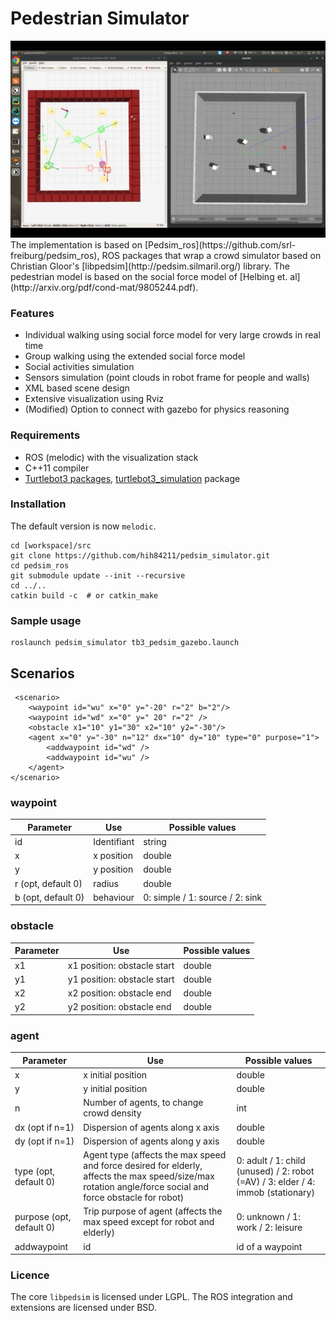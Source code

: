 # Pedestrian Simulator
<img src=https://github.com/hih84211/pedsim_simulator/blob/master/pedsim_simulator/images/pedsim_gazebo.png width=600/> 
The implementation is based on [Pedsim_ros](https://github.com/srl-freiburg/pedsim_ros), ROS packages that wrap a crowd simulator based on Christian Gloor's [libpedsim](http://pedsim.silmaril.org/) library.
The pedestrian model is based on the social force model of [Helbing et. al](http://arxiv.org/pdf/cond-mat/9805244.pdf).

### Features
- Individual walking using social force model for very large crowds in real time
- Group walking using the extended social force model
- Social activities simulation
- Sensors simulation (point clouds in robot frame for people and walls)
- XML based scene design
- Extensive visualization using Rviz
- (Modified) Option to connect with gazebo for physics reasoning 

### Requirements
- ROS (melodic) with the visualization stack 
- C++11 compiler
- [Turtlebot3 packages](https://emanual.robotis.com/docs/en/platform/turtlebot3/quick-start/), [turtlebot3_simulation](https://emanual.robotis.com/docs/en/platform/turtlebot3/simulation/#gazebo-simulation) package

### Installation

The default version is now `melodic`. 

```
cd [workspace]/src
git clone https://github.com/hih84211/pedsim_simulator.git  
cd pedsim_ros
git submodule update --init --recursive
cd ../..
catkin build -c  # or catkin_make
```

### Sample usage
```
roslaunch pedsim_simulator tb3_pedsim_gazebo.launch
```
## Scenarios

     <scenario>
        <waypoint id="wu" x="0" y="-20" r="2" b="2"/>
        <waypoint id="wd" x="0" y=" 20" r="2" />
        <obstacle x1="10" y1="30" x2="10" y2="-30"/>
        <agent x="0" y="-30" n="12" dx="10" dy="10" type="0" purpose="1">
            <addwaypoint id="wd" />
            <addwaypoint id="wu" />
        </agent>
    </scenario>

### waypoint
| Parameter  | Use | Possible values
| ------------- | ------------- | ------------- |
| id | Identifiant  | string
| x  | x position  | double
| y  | y position  | double
| r (opt, default 0) | radius  | double
| b (opt, default 0) | behaviour  | 0: simple / 1: source / 2: sink

### obstacle
| Parameter  | Use | Possible values
| ------------- | ------------- | ------------- |
| x1  | x1 position: obstacle start  | double
| y1  | y1 position: obstacle start  | double
| x2  | x2 position: obstacle end  | double
| y2  | y2 position: obstacle end  | double

### agent
| Parameter  | Use | Possible values
| ------------- | ------------- | ------------- |
| x  | x initial position | double
| y  | y initial position | double
| n  |  Number of agents, to change crowd density | int
| dx (opt if n=1) | Dispersion of agents along x axis  | double
| dy (opt if n=1) | Dispersion of agents along y axis  | double
| type (opt, default 0) | Agent type (affects the max speed and force desired for elderly, affects the max speed/size/max rotation angle/force social and force obstacle for robot)  | 0: adult / 1: child (unused) / 2: robot (=AV) / 3: elder / 4: immob (stationary)
| purpose (opt, default 0) | Trip purpose of agent (affects the max speed except for robot and elderly)  | 0: unknown / 1: work / 2: leisure
| addwaypoint | id  | id of a waypoint
### Licence
The core `libpedsim` is licensed under LGPL. The ROS integration and extensions are licensed under BSD.

